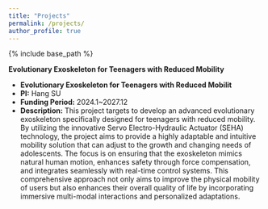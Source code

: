 ```yaml
---
title: "Projects"
permalink: /projects/
author_profile: true
---
```

{% include base_path %}


<style>
.about-me p {
    text-align: justify;
    margin-bottom: 0.5em;
}
</style>

<div class="about-me">
    <p><strong>Evolutionary Exoskeleton for Teenagers with Reduced Mobility</strong></p>
    <ul>
        <li><strong>Evolutionary Exoskeleton for Teenagers with Reduced Mobilit</strong> </li>
        <li><strong>PI:</strong> Hang SU</li>
        <li><strong>Funding Period:</strong> 2024.1~2027.12</li>
        <li><strong>Description:</strong> This project targets to develop an advanced evolutionary exoskeleton specifically designed for teenagers with reduced mobility. By utilizing the innovative Servo Electro-Hydraulic Actuator (SEHA) technology, the project aims to provide a highly adaptable and intuitive mobility solution that can adjust to the growth and changing needs of adolescents. The focus is on ensuring that the exoskeleton mimics natural human motion, enhances safety through force compensation, and integrates seamlessly with real-time control systems. This comprehensive approach not only aims to improve the physical mobility of users but also enhances their overall quality of life by incorporating immersive multi-modal interactions and personalized adaptations.</li>
    </ul>
</div>

    


